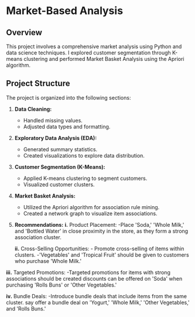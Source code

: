 # Market-Based Analysis

## Overview

This project involves a comprehensive market analysis using Python and data science techniques. I explored customer segmentation through K-means clustering and performed Market Basket Analysis using the Apriori algorithm.

## Project Structure

The project is organized into the following sections:

1. **Data Cleaning:**
   - Handled missing values.
   - Adjusted data types and formatting.

2. **Exploratory Data Analysis (EDA):**
   - Generated summary statistics.
   - Created visualizations to explore data distribution.

3. **Customer Segmentation (K-Means):**
   - Applied K-means clustering to segment customers.
   - Visualized customer clusters.
  
4. **Market Basket Analysis:**
   - Utilized the Apriori algorithm for association rule mining.
   - Created a network graph to visualize item associations.

5. **Recommendations:**
   **i.** Product Placement:
     -Place 'Soda,' 'Whole Milk,' and 'Bottled Water' in close proximity in the store, as they form a strong association cluster.

   **ii.** Cross-Selling Opportunities:
       - Promote cross-selling of items within clusters.
     -'Vegetables' and 'Tropical Fruit' should be given to customers who purchase 'Whole Milk.'
      
 **iii.** Targeted Promotions:
        -Targeted promotions for items with strong associations should be created discounts can be offered  on 'Soda' when purchasing 'Rolls Buns' or 'Other Vegetables.'
        
   **iv.** Bundle Deals:
      -Introduce bundle deals that include items from the same cluster. say offer a bundle deal on 'Yogurt,' 'Whole Milk,' 'Other Vegetables,' and 'Rolls Buns.'

